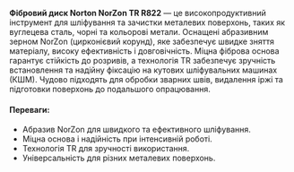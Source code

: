**Фібровий диск Norton NorZon TR R822** — це високопродуктивний інструмент для шліфування та зачистки металевих поверхонь, таких як вуглецева сталь, чорні та кольорові метали. Оснащені абразивним зерном NorZon (цирконієвий корунд), яке забезпечує швидке зняття матеріалу, високу ефективність і довговічність. Міцна фіброва основа гарантує стійкість до розривів, а технологія TR забезпечує зручність встановлення та надійну фіксацію на кутових шліфувальних машинах (КШМ). Чудово підходять для обробки зварних швів, видалення іржі та підготовки поверхонь до подальшого опрацювання.

#### Переваги:

- Абразив NorZon для швидкого та ефективного шліфування.
- Міцна основа і надійність при інтенсивній роботі.
- Технологія TR для зручності використання.
- Універсальність для різних металевих поверхонь.
